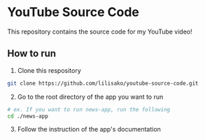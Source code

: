 # YouTube Source Code
This repository contains the source code for my YouTube video! 

## How to run
1. Clone this respository
```bash
git clone https://github.com/lilisako/youtube-source-code.git
```

2. Go to the root directory of the app you want to run
```bash
# ex. If you want to run news-app, run the following
cd ./news-app
```

3. Follow the instruction of the app's documentation

